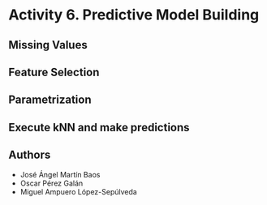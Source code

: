 # Activity 6. Predictive Model Building

## Missing Values




## Feature Selection




## Parametrization




## Execute kNN and make predictions





## Authors
* José Ángel Martín Baos
* Oscar Pérez Galán
* Miguel Ampuero López-Sepúlveda
